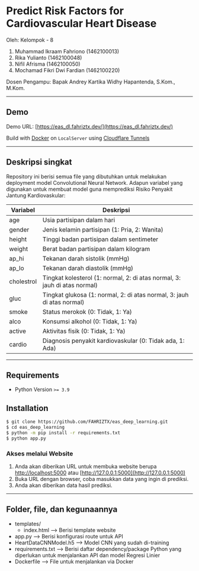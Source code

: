# Predict Risk Factors for Cardiovascular Heart Disease

Oleh:
Kelompok - 8
1. Muhammad Ikraam Fahriono (1462100013)
2. Rika Yulianto (1462100048)
3. Nifil Afrisma (1462100050)
4. Mochamad Fikri Dwi Fardian (1462100220)

Dosen Pengampu:
Bapak Andrey Kartika Widhy Hapantenda, S.Kom., M.Kom.

---
## Demo

Demo URL: [https://eas_dl.fahriztx.dev/](https://eas_dl.fahriztx.dev/)

Build with [Docker](https://github.com/FAHRIZTX/eas_deep_learning/blob/master/Dockerfile) on `LocalServer` using [Cloudflare Tunnels](https://www.cloudflare.com/products/tunnel/)

---
## Deskripsi singkat

Repository ini berisi semua file yang dibutuhkan untuk melakukan deployment model Convolutional Neural Network.
Adapun variabel yang digunakan untuk membuat model guna memprediksi Risiko Penyakit Jantung Kardiovaskular:

| Variabel    | Deskripsi                                                                 |
|-------------|---------------------------------------------------------------------------|
| age         | Usia partisipan dalam hari                                                |
| gender      | Jenis kelamin partisipan (1: Pria, 2: Wanita)                             |
| height      | Tinggi badan partisipan dalam sentimeter                                  |
| weight      | Berat badan partisipan dalam kilogram                                     |
| ap_hi       | Tekanan darah sistolik (mmHg)                                             |
| ap_lo       | Tekanan darah diastolik (mmHg)                                            |
| cholestrol  | Tingkat kolesterol (1: normal, 2: di atas normal, 3: jauh di atas normal) |
| gluc        | Tingkat glukosa (1: normal, 2: di atas normal, 3: jauh di atas normal)    |
| smoke       | Status merokok (0: Tidak, 1: Ya)                                          |
| alco        | Konsumsi alkohol (0: Tidak, 1: Ya)                                        |
| active      | Aktivitas fisik (0: Tidak, 1: Ya)                                         |
| cardio      | Diagnosis penyakit kardiovaskular (0: Tidak ada, 1: Ada)                  |


---
## Requirements

- Python Version `>= 3.9`

## Installation

```bash
$ git clone https://github.com/FAHRIZTX/eas_deep_learning.git
$ cd eas_deep_learning
$ python -m pip install -r requirements.txt
$ python app.py
```

### Akses melalui Website

1. Anda akan diberikan URL untuk membuka website berupa [http://localhost:5000](http://localhost:5000) atau [http://127.0.0.1:5000](http://127.0.0.1:5000)
2. Buka URL dengan browser, coba masukkan data yang ingin di prediksi.
3. Anda akan diberikan data hasil prediksi.


---

## Folder, file, dan kegunaannya

-   templates/
    -   index.html --> Berisi template website
-   app.py --> Berisi konfigurasi route untuk API
-   HeartDataCNNModel.h5 --> Model CNN yang sudah di-training
-   requirements.txt --> Berisi daftar dependency/package Python yang diperlukan untuk menjalankan API dan model Regresi Linier
-   Dockerfile --> File untuk menjalankan via Docker
  
